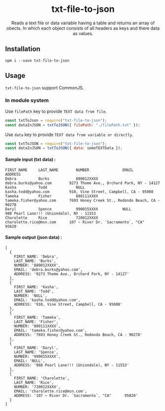 <h1 align="center">txt-file-to-json</h1>

<div align="center">

Reads a text file or data variable having a table and returns an array of obects. In which each object consists of all headers as keys and there data as values.

</div>

## Installation

```
npm i --save txt-file-to-json
```

## Usage

`txt-file-to-json` support CommonJS.

### In module system

Use `filePath` key to provide `TEXT data from file`.

```javascript
const txtToJson = require("txt-file-to-json");
const dataInJSON = txtToJSON({ filePath: "./filePath.txt" });
```

Use `data` key to provide `TEXT data from variable or directly`.

```javascript
const txtToJSON = require("txt-file-to-json");
const dataInJSON = txtToJSON({ data: someTEXTData });
```

#### Sample input (txt data) :

```
FIRST_NAME     LAST_NAME        NUMBER               EMAIL                        ADDRESS
Debra          Burks            880012XXXX           debra.burks@yahoo.com        9273 Thome Ave., Orchard Park, NY - 14127
Kasha          Todd             NULL                 kasha.todd@yahoo.com         910, Vine Street, Campbell, CA - 95008
Tameka         Fisher           880111XXXX           tameka.fisher@yahoo.com      7693 Honey Creek St., Redondo Beach, CA - 90278
Daryl          Spence           990015XXXX           NULL                         988 Pearl Lane!!! (Uniondale), NY - 11553
Charolette     Rice             720012XXXX           charolette.rice@msn.com      107 ~ River Dr. `Sacramento`, "CA"      95820
```

#### Sample output (json data) :

```
[
  {
    FIRST_NAME: 'Debra',
    LAST_NAME: 'Burks',
    NUMBER: '880012XXXX',
    EMAIL: 'debra.burks@yahoo.com',
    ADDRESS: '9273 Thome Ave., Orchard Park, NY - 14127'
  },
  {
    FIRST_NAME: 'Kasha',
    LAST_NAME: 'Todd',
    NUMBER: 'NULL',
    EMAIL: 'kasha.todd@yahoo.com',
    ADDRESS: '910, Vine Street, Campbell, CA - 95008'
  },
  {
    FIRST_NAME: 'Tameka',
    LAST_NAME: 'Fisher',
    NUMBER: '880111XXXX',
    EMAIL: 'tameka.fisher@yahoo.com',
    ADDRESS: '7693 Honey Creek St., Redondo Beach, CA - 90278'
  },
  {
    FIRST_NAME: 'Daryl',
    LAST_NAME: 'Spence',
    NUMBER: '990015XXXX',
    EMAIL: 'NULL',
    ADDRESS: '988 Pearl Lane!!! (Uniondale), NY - 11553'
  },
  {
    FIRST_NAME: 'Charolette',
    LAST_NAME: 'Rice',
    NUMBER: '720012XXXX',
    EMAIL: 'charolette.rice@msn.com',
    ADDRESS: '107 ~ River Dr. `Sacramento`, "CA"      95820'
  }
]
```
